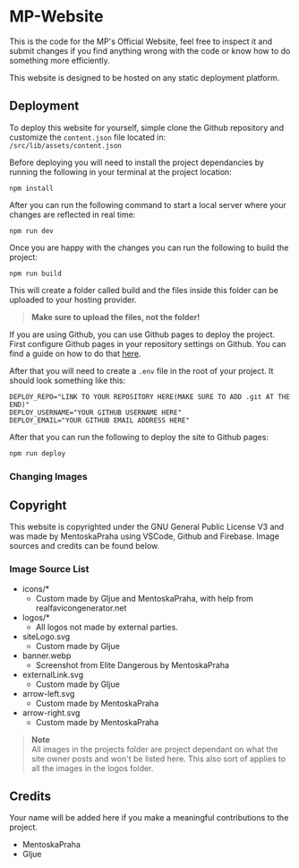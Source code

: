 # MP-Website

This is the code for the MP's Official Website, feel free to inspect it and submit changes if you find anything wrong with the code or know how to do something more efficiently.

This website is designed to be hosted on any static deployment platform.

## Deployment

To deploy this website for yourself, simple clone the Github repository and customize the `content.json` file located in:  
`/src/lib/assets/content.json`

Before deploying you will need to install the project dependancies by running the following in your terminal at the project location:

```shh
npm install
```

After you can run the following command to start a local server where your changes are reflected in real time:

```shh
npm run dev
```

Once you are happy with the changes you can run the following to build the project:

```shh
npm run build
```

This will create a folder called build and the files inside this folder can be uploaded to your hosting provider.

> **Make sure to upload the files, not the folder!**  

If you are using Github, you can use Github pages to deploy the project. First configure Github pages in your repository settings on Github. You can find a guide on how to do that [here](https://docs.github.com/en/pages).  

After that you will need to create a `.env` file in the root of your project. It should look something like this:

```.env
DEPLOY_REPO="LINK TO YOUR REPOSITORY HERE(MAKE SURE TO ADD .git AT THE END)"
DEPLOY_USERNAME="YOUR GITHUB USERNAME HERE"
DEPLOY_EMAIL="YOUR GITHUB EMAIL ADDRESS HERE"
```

After that you can run the following to deploy the site to Github pages:
```sh
npm run deploy
```

### Changing Images

## Copyright

This website is copyrighted under the GNU General Public License V3 and was made by MentoskaPraha using VSCode, Github and Firebase. Image sources and credits can be found below.

### Image Source List

-   icons/\*
    -   Custom made by Gljue and MentoskaPraha, with help from realfavicongenerator.net
-   logos/\*
    -   All logos not made by external parties.
-   siteLogo.svg
    -   Custom made by Gljue
-   banner.webp
    -   Screenshot from Elite Dangerous by MentoskaPraha
-   externalLink.svg
    -   Custom made by Gljue
-   arrow-left.svg
    -   Custom made by MentoskaPraha
-   arrow-right.svg
    -   Custom made by MentoskaPraha

> **Note**  
> All images in the projects folder are project dependant on what the site owner posts and won't be listed here. This also sort of applies to all the images in the logos folder.

## Credits

Your name will be added here if you make a meaningful contributions to the project.

-   MentoskaPraha
-   Gljue
